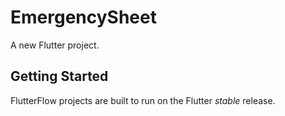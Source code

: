 # EmergencySheet

A new Flutter project.

## Getting Started

FlutterFlow projects are built to run on the Flutter _stable_ release.
